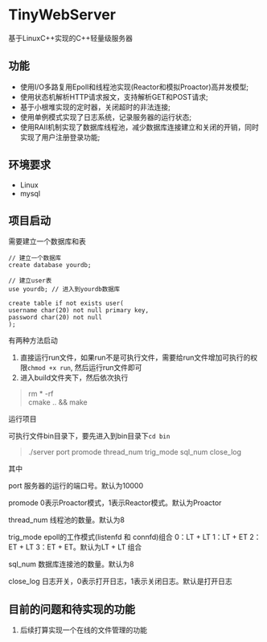 # TinyWebServer

基于LinuxC++实现的C++轻量级服务器

## 功能
* 使用I/O多路复用Epoll和线程池实现(Reactor和模拟Proactor)高并发模型;
* 使用状态机解析HTTP请求报文，支持解析GET和POST请求;
* 基于小根堆实现的定时器，关闭超时的非法连接;
* 使用单例模式实现了日志系统，记录服务器的运行状态;
* 使用RAII机制实现了数据库线程池，减少数据库连接建立和关闭的开销，同时实现了用户注册登录功能;

## 环境要求
* Linux
* mysql

## 项目启动
需要建立一个数据库和表
```
// 建立一个数据库
create database yourdb;

// 建立user表
use yourdb; // 进入到yourdb数据库

create table if not exists user(
username char(20) not null primary key,
password char(20) not null
);
```

有两种方法启动
1. 直接运行run文件，如果run不是可执行文件，需要给run文件增加可执行的权限`chmod +x run`, 然后运行run文件即可
2. 进入build文件夹下，然后依次执行
> rm * -rf                       
cmake .. && make

运行项目

可执行文件bin目录下，要先进入到bin目录下`cd bin`
> ./server port promode thread_num trig_mode sql_num close_log

其中

port        服务器的运行的端口号。默认为10000

promode     0表示Proactor模式，1表示Reactor模式。默认为Proactor

thread_num  线程池的数量。默认为8

trig_mode   epoll的工作模式(listenfd  和  connfd)组合 0：LT + LT   1：LT + ET   2：ET + LT   3：ET + ET。默认为LT + LT 组合

sql_num     数据库连接池的数量。默认为8

close_log   日志开关，0表示打开日志，1表示关闭日志。默认是打开日志


## 目前的问题和待实现的功能
1. 后续打算实现一个在线的文件管理的功能

